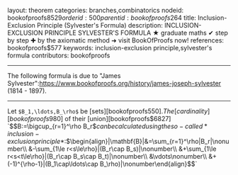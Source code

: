 layout: theorem
categories: branches,combinatorics
nodeid: bookofproofs$8529
orderid: 500
parentid: bookofproofs$264
title: Inclusion-Exclusion Principle (Sylvester's Formula)
description: INCLUSION-EXCLUSION PRINCIPLE SYLVESTER'S FORMULA ★ graduate maths ✔ step by step ✚ by the axiomatic method ➜ visit BookOfProofs now!
references: bookofproofs$577
keywords: inclusion-exclusion principle,sylvester's formula
contributors: bookofproofs


---
The following formula is due to "James Sylvester":https://www.bookofproofs.org/history/james-joseph-sylvester (1814 - 1897).

---

Let `$B_1,\ldots,B_\rho$` be [sets][bookofproofs$550]. The [cardinality][bookofproofs$980] of their [union][bookofproofs$6827] `$$B:=\bigcup_{r=1}^\rho B_r$$` can be calculated using the so-called *inclusion-exclusion principle*:
`$$\begin{align}|\mathbf{B}|&=\sum_{r=1}^\rho|B_r|\nonumber\\
&-\sum_{1\le r<s\le\rho}|(B_r\cap B_s)|\nonumber\\
&+\sum_{1\le r<s<t\le\rho}|(B_r\cap B_s\cap B_t)|\nonumber\\
&\vdots\nonumber\\
&+(-1)^{\rho-1}|(B_1\cap\ldots\cap B_\rho)|\nonumber\end{align}$$`
